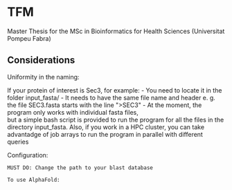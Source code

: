 # TFM
Master Thesis for the MSc in Bioinformatics for Health Sciences (Universitat Pompeu Fabra)

## Considerations

Uniformity in the naming:

If your protein of interest is Sec3, for example:
    - You need to locate it in the folder input_fasta/
    - It needs to have the same file name and header e. g. the file SEC3.fasta 
    starts with the line ">SEC3"
    - At the moment, the program only works with individual fasta files,  
    but a simple bash script is provided to run the program for all the files in 
    the directory input_fasta. Also, if you work in a HPC cluster, you can take 
    advantadge of job arrays to run the program in parallel with different queries

Configuration:

    MUST DO: Change the path to your blast database

    To use AlphaFold:

    


